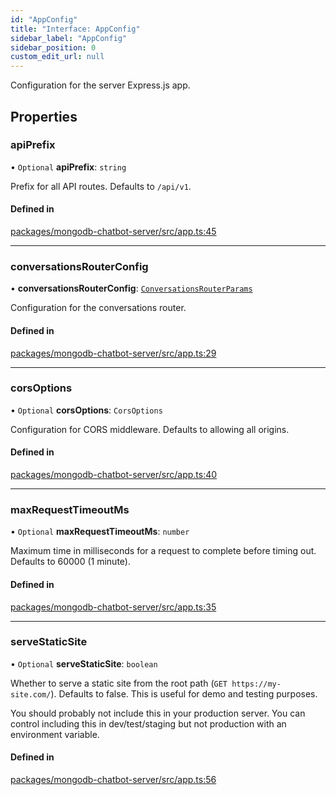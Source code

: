 ```yaml
---
id: "AppConfig"
title: "Interface: AppConfig"
sidebar_label: "AppConfig"
sidebar_position: 0
custom_edit_url: null
---
```


Configuration for the server Express.js app.

## Properties

### apiPrefix

• `Optional` **apiPrefix**: `string`

Prefix for all API routes. Defaults to `/api/v1`.

#### Defined in

[packages/mongodb-chatbot-server/src/app.ts:45](https://github.com/mongodben/chatbot/blob/4bc75a7/packages/mongodb-chatbot-server/src/app.ts#L45)

___

### conversationsRouterConfig

• **conversationsRouterConfig**: [`ConversationsRouterParams`](ConversationsRouterParams.md)

Configuration for the conversations router.

#### Defined in

[packages/mongodb-chatbot-server/src/app.ts:29](https://github.com/mongodben/chatbot/blob/4bc75a7/packages/mongodb-chatbot-server/src/app.ts#L29)

___

### corsOptions

• `Optional` **corsOptions**: `CorsOptions`

Configuration for CORS middleware. Defaults to allowing all origins.

#### Defined in

[packages/mongodb-chatbot-server/src/app.ts:40](https://github.com/mongodben/chatbot/blob/4bc75a7/packages/mongodb-chatbot-server/src/app.ts#L40)

___

### maxRequestTimeoutMs

• `Optional` **maxRequestTimeoutMs**: `number`

Maximum time in milliseconds for a request to complete before timing out.
Defaults to 60000 (1 minute).

#### Defined in

[packages/mongodb-chatbot-server/src/app.ts:35](https://github.com/mongodben/chatbot/blob/4bc75a7/packages/mongodb-chatbot-server/src/app.ts#L35)

___

### serveStaticSite

• `Optional` **serveStaticSite**: `boolean`

Whether to serve a static site from the root path (`GET https://my-site.com/`).
Defaults to false.
This is useful for demo and testing purposes.

You should probably not include this in your production server.
You can control including this in dev/test/staging but not production
with an environment variable.

#### Defined in

[packages/mongodb-chatbot-server/src/app.ts:56](https://github.com/mongodben/chatbot/blob/4bc75a7/packages/mongodb-chatbot-server/src/app.ts#L56)
